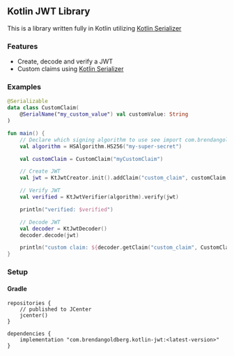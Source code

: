 ## Kotlin JWT Library
This is a library written fully in Kotlin utilizing [Kotlin Serializer](https://github.com/Kotlin/kotlinx.serialization)

### Features

- Create, decode and verify a JWT
- Custom claims using [Kotlin Serializer](https://github.com/Kotlin/kotlinx.serialization)

### Examples

```kotlin
@Serializable
data class CustomClaim(
    @SerialName("my_custom_value") val customValue: String
)

fun main() {
    // Declare which signing algorithm to use see import com.brendangoldberg.kotlin_jwt.algorithms.* for available algorithms.
    val algorithm = HSAlgorithm.HS256("my-super-secret")

    val customClaim = CustomClaim("myCustomClaim")

    // Create JWT
    val jwt = KtJwtCreator.init().addClaim("custom_claim", customClaim, CustomClaim.serializer()).sign(algorithm)

    // Verify JWT
    val verified = KtJwtVerifier(algorithm).verify(jwt)

    println("verified: $verified")

    // Decode JWT
    val decoder = KtJwtDecoder()
    decoder.decode(jwt)

    println("custom claim: ${decoder.getClaim("custom_claim", CustomClaim.serializer())}")
}
```

### Setup

#### Gradle
```
repositories {
    // published to JCenter
    jcenter()
}

dependencies {
    implementation "com.brendangoldberg.kotlin-jwt:<latest-version>"
}
```
